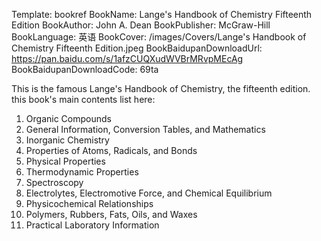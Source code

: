 Template: bookref
BookName: Lange's Handbook of Chemistry Fifteenth Edition
BookAuthor: John A. Dean
BookPublisher: McGraw-Hill
BookLanguage: 英语
BookCover: /images/Covers/Lange's Handbook of Chemistry Fifteenth Edition.jpeg
BookBaidupanDownloadUrl: https://pan.baidu.com/s/1afzCUQXudWVBrMRvpMEcAg
BookBaidupanDownloadCode: 69ta



This is the famous Lange's Handbook of Chemistry, the fifteenth edition. this book's main contents list here:

1. Organic Compounds
2. General Information, Conversion Tables, and Mathematics
3. Inorganic Chemistry
4. Properties of Atoms, Radicals, and Bonds
5. Physical Properties
6. Thermodynamic Properties
7. Spectroscopy
8. Electrolytes, Electromotive Force, and Chemical Equilibrium
9. Physicochemical Relationships
10. Polymers, Rubbers, Fats, Oils, and Waxes
11. Practical Laboratory Information